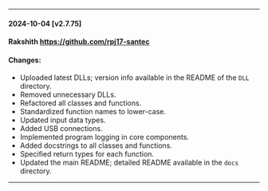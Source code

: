 
---
#### 2024-10-04 [v2.7.75] 
#### Rakshith <https://github.com/rpj17-santec>
#### Changes:

* Uploaded latest DLLs; version info available in the README of the `DLL` directory.
* Removed unnecessary DLLs.
* Refactored all classes and functions.
* Standardized function names to lower-case.
* Updated input data types.
* Added USB connections.
* Implemented program logging in core components.
* Added docstrings to all classes and functions.
* Specified return types for each function.
* Updated the main README; detailed README available in the `docs` directory.
---
